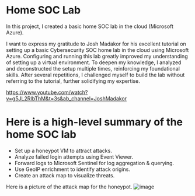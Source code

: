 # Home SOC Lab

In this project, I created a basic home SOC lab in the cloud (Microsoft Azure).

I want to express my gratitude to Josh Madakor for his excellent tutorial on setting up a basic Cybersecurity SOC home lab in the cloud using Microsoft Azure. Configuring and running this lab greatly improved my understanding of setting up a virtual environment. To deepen my knowledge, I analyzed and deconstructed the setup multiple times, reinforcing my foundational skills. After several repetitions, I challenged myself to build the lab without referring to the tutorial, further solidifying my expertise.

https://www.youtube.com/watch?v=g5JL2RIbThM&t=3s&ab_channel=JoshMadakor

# Here is a high-level summary of the home SOC lab
- Set up a honeypot VM to attract attacks.
- Analyze failed login attempts using Event Viewer.
- Forward logs to Microsoft Sentinel for log aggregation & querying.
- Use GeoIP enrichment to identify attack origins.
- Create an attack map to visualize threats.

Here is a picture of the attack map for the honeypot. 
![image](https://github.com/user-attachments/assets/3151b9c5-2756-43b4-97ed-c2a24b5bb8dc)

